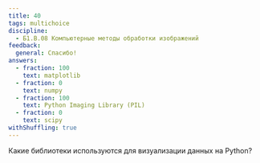 ```yaml
---
title: 40
tags: multichoice
discipline:
  - Б1.В.08 Компьютерные методы обработки изображений
feedback:
  general: Спасибо!
answers:
  - fraction: 100
    text: matplotlib
  - fraction: 0
    text: numpy
  - fraction: 100
    text: Python Imaging Library (PIL)
  - fraction: 0
    text: scipy
withShuffling: true
---
```


Какие библиотеки используются для визуализации данных на Python?